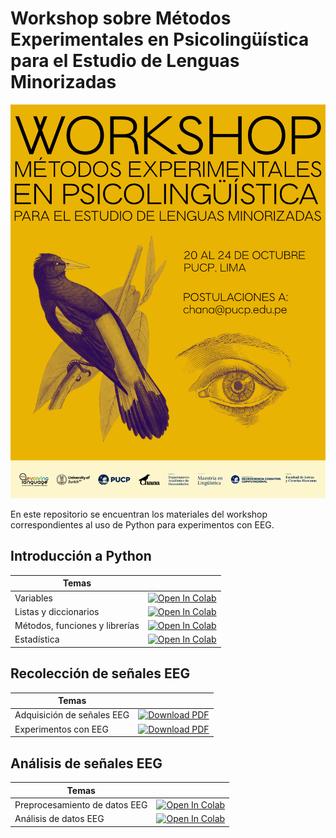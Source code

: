 # Workshop sobre Métodos Experimentales en Psicolingüística para el Estudio de Lenguas Minorizadas

![logo](https://raw.githubusercontent.com/neuropucp/neuroling-workshop/main/res/call.png)

En este repositorio se encuentran los materiales del workshop correspondientes al uso de Python para experimentos con EEG.

## Introducción a Python

| Temas  |  |
| - | --- | 
| Variables | [![Open In Colab](https://colab.research.google.com/assets/colab-badge.svg)](https://colab.research.google.com/github/neuropucp/Coding-Tutorials/blob/master/Python/Variables.ipynb)|
| Listas y diccionarios | [![Open In Colab](https://colab.research.google.com/assets/colab-badge.svg)](https://colab.research.google.com/github/neuropucp/Coding-Tutorials/blob/master/Python/ListasYDiccionarios.ipynb)|
| Métodos, funciones y librerías | [![Open In Colab](https://colab.research.google.com/assets/colab-badge.svg)](https://colab.research.google.com/github/neuropucp/Coding-Tutorials/blob/master/Python/MetodosFuncionesYLibrerias.ipynb)|
| Estadística | [![Open In Colab](https://colab.research.google.com/assets/colab-badge.svg)](https://colab.research.google.com/github/neuropucp/Coding-Tutorials/blob/master/Python/Estadistica.ipynb)|

## Recolección de señales EEG

| Temas  |  |
| - | --- | 
| Adquisición de señales EEG | [![Download PDF](https://img.shields.io/badge/Download-PDF-red)](https://github.com/neuropucp/neuroling-workshop/blob/main/eeg-data-collection/eeg-data-acquisition.pdf?raw=true)|
| Experimentos con EEG |  [![Download PDF](https://img.shields.io/badge/Download-PDF-red)](https://github.com/neuropucp/neuroling-workshop/blob/main/eeg-data-collection/eeg-experiments.pdf?raw=true)|

## Análisis de señales EEG

| Temas  |  |
| - | --- | 
| Preprocesamiento de datos EEG | [![Open In Colab](https://colab.research.google.com/assets/colab-badge.svg)](https://colab.research.google.com/github/neuropucp/neuroling-workshop/blob/master/eeg-data-analysis/preprocessing.ipynb)|
| Análisis de datos EEG | [![Open In Colab](https://colab.research.google.com/assets/colab-badge.svg)](https://colab.research.google.com/github/neuropucp/neuroling-workshop/blob/master/eeg-data-analysis/erp-and-tfa.ipynb)|